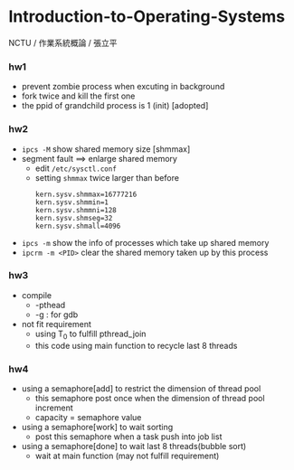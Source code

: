 # Introduction-to-Operating-Systems
NCTU / 作業系統概論 / 張立平

### hw1
* prevent zombie process when excuting in background
* fork twice and kill the first one 
* the ppid of grandchild process is 1 (init) [adopted]

### hw2
* `ipcs -M` show shared memory size [shmmax] <byte>
* segment fault ==> enlarge shared memory
  * edit `/etc/sysctl.conf`
  * setting `shmmax` twice larger than before
    ```
    kern.sysv.shmmax=16777216
    kern.sysv.shmmin=1
    kern.sysv.shmmni=128
    kern.sysv.shmseg=32
    kern.sysv.shmall=4096
    ```
* `ipcs -m` show the info of processes which take up shared memory
* `ipcrm -m <PID>` clear the shared memory taken up by this process

### hw3
* compile
  * -pthead
  * -g : for gdb <multi-thread programming is difficult to debug>
* not fit requirement
  * using T<sub>0</sub> to fulfill pthread_join
  * this code using main function to recycle last 8 threads

### hw4
* using a semaphore[add] to restrict the dimension of thread pool
  * this semaphore post once when the dimension of thread pool increment
  * capacity = semaphore value
* using a semaphore[work] to wait sorting
  * post this semaphore when a task push into job list
* using a semaphore[done] to wait last 8 threads(bubble sort)
  * wait at main function (may not fulfill requirement)
